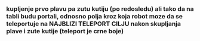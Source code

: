 ### kupljenje prvo plavu pa zutu kutiju (po redosledu) ali tako da na tabli budu portali, odnosno polja kroz koja robot moze da se teleportuje na NAJBLIZI TELEPORT CILJU nakon skupljanja plave i zute kutije (teleport je crne boje)
